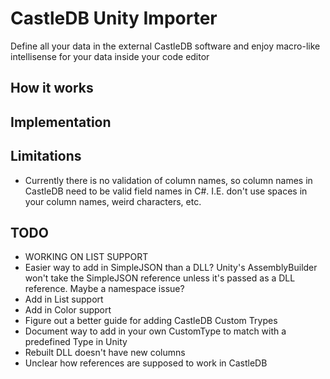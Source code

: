 # CastleDB Unity Importer
Define all your data in the external CastleDB software and enjoy macro-like intellisense for your data inside your code editor

## How it works

## Implementation

## Limitations
* Currently there is no validation of column names, so column names in CastleDB need to be valid field names in C#. I.E. don't use spaces in your column names, weird characters, etc.


## TODO
* WORKING ON LIST SUPPORT
* Easier way to add in SimpleJSON than a DLL? Unity's AssemblyBuilder won't take the SimpleJSON reference unless it's passed as a DLL reference. Maybe a namespace issue?
* Add in List support
* Add in Color support
* Figure out a better guide for adding CastleDB Custom Trypes
* Document way to add in your own CustomType to match with a predefined Type in Unity
* Rebuilt DLL doesn't have new columns
* Unclear how references are supposed to work in CastleDB